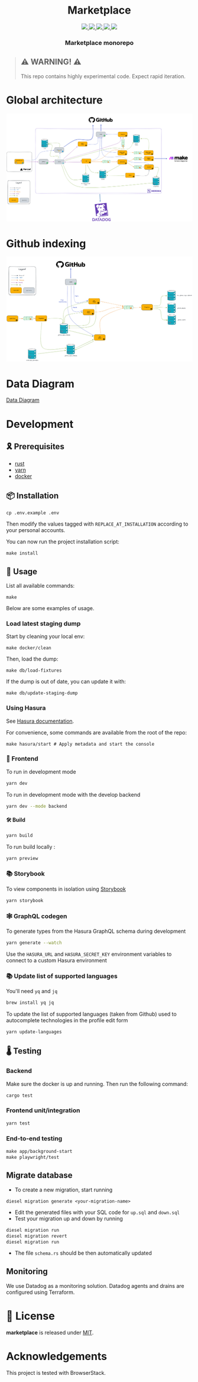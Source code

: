 <div align="center">
  <h1 align="center">Marketplace</h1>
  <p align="center">
    <a href="https://discord.gg/onlydust">
        <img src="https://img.shields.io/badge/Discord-6666FF?style=for-the-badge&logo=discord&logoColor=white">
    </a>
    <a href="https://twitter.com/intent/follow?screen_name=onlydust_xyz">
        <img src="https://img.shields.io/badge/Twitter-1DA1F2?style=for-the-badge&logo=twitter&logoColor=white">
    </a>
    <a href="https://contributions.onlydust.xyz/">
        <img src="https://img.shields.io/badge/Contribute-6A1B9A?style=for-the-badge&logo=notion&logoColor=white">
    </a>
    <a href="https://codecov.io/gh/onlydustxyz/marketplace" > 
        <img src="https://img.shields.io/codecov/c/gh/onlydustxyz/marketplace?style=for-the-badge&token=BCU5QG0IFJ"/>
    </a>
    <img src="https://github.com/onlydustxyz/marketplace/actions/workflows/install.yml/badge.svg" />
  </p>
  
  <h3 align="center">Marketplace monorepo</h3>

</h3>
</div>

> ## ⚠️ WARNING! ⚠️
>
> This repo contains highly experimental code.
> Expect rapid iteration.

# Global architecture

![Global architecture](doc/architecture.excalidraw.png)

# Github indexing

![Github indexing](doc/github_indexing.excalidraw.png)

# Data Diagram

[Data Diagram](./doc/data_diagram.md)

# Development

## 🎗️ Prerequisites

- [rust](https://www.rust-lang.org/tools/install)
- [yarn](https://classic.yarnpkg.com/lang/en/docs/install/#mac-stable)
- [docker](https://docs.docker.com/get-docker/)

## 📦 Installation

```
cp .env.example .env
```

Then modify the values tagged with `REPLACE_AT_INSTALLATION` according to your personal accounts.

You can now run the project installation script:

```
make install
```

## 🔬 Usage

List all available commands:

```
make
```

Below are some examples of usage.

### Load latest staging dump

Start by cleaning your local env:

```
make docker/clean
```

Then, load the dump:

```
make db/load-fixtures
```

If the dump is out of date, you can update it with:

```
make db/update-staging-dump
```

### Using Hasura

See [Hasura documentation](./hasura).

For convenience, some commands are available from the root of the repo:

```
make hasura/start # Apply metadata and start the console
```

### 🔬 Frontend

To run in development mode

```bash
yarn dev
```

To run in development mode with the develop backend

```bash
yarn dev --mode backend
```

#### 🛠 Build

```bash
yarn build
```

To run build locally :

```bash
yarn preview
```

### 📚 Storybook

To view components in isolation using [Storybook](https://storybook.js.org/)

```bash
yarn storybook
```

### 🕸 GraphQL codegen

To generate types from the Hasura GraphQL schema during development

```bash
yarn generate --watch
```

Use the `HASURA_URL` and `HASURA_SECRET_KEY` environment variables to connect to a custom Hasura environment

### 📚 Update list of supported languages

You'll need `yq` and `jq`

```bash
brew install yq jq
```

To update the list of supported languages (taken from Github) used to autocomplete technologies
in the profile edit form

```bash
yarn update-languages
```

## 🌡️ Testing

### Backend

Make sure the docker is up and running.
Then run the following command:

```
cargo test
```

### Frontend unit/integration

```bash
yarn test
```

### End-to-end testing

```
make app/background-start
make playwright/test
```

## Migrate database

- To create a new migration, start running

```
diesel migration generate <your-migration-name>
```

- Edit the generated files with your SQL code for `up.sql` and `down.sql`
- Test your migration up and down by running

```
diesel migration run
diesel migration revert
diesel migration run
```

- The file `schema.rs` should be then automatically updated

## Monitoring

We use Datadog as a monitoring solution.
Datadog agents and drains are configured using Terraform.

# 📄 License

**marketplace** is released under [MIT](LICENSE).

# Acknowledgements

This project is tested with BrowserStack.
